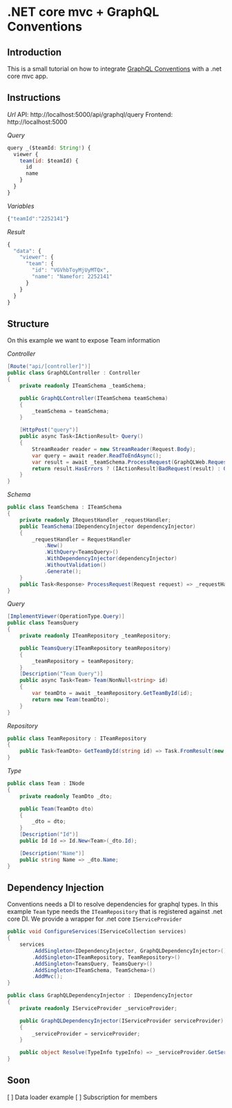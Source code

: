.NET core mvc + GraphQL Conventions
====================================

## Introduction

This is a small tutorial on how to integrate [GraphQL Conventions](https://github.com/graphql-dotnet/conventions) with a .net core mvc app.

## Instructions

_Url_
API: http://localhost:5000/api/graphql/query
Frontend: http://localhost:5000

_Query_
```javascript
query _($teamId: String!) {
  viewer {
    team(id: $teamId) {
      id
      name
    }
  }
}
```
_Variables_
```javascript
{"teamId":"2252141"}
```

_Result_
```javascript
{
  "data": {
    "viewer": {
      "team": {
        "id": "VGVhbToyMjUyMTQx",
        "name": "Namefor: 2252141"
      }
    }
  }
}
```

## Structure

On this example we want to expose Team information

_Controller_

```cs
[Route("api/[controller]")]
public class GraphQLController : Controller
{
    private readonly ITeamSchema _teamSchema;

    public GraphQLController(ITeamSchema teamSchema)
    {
        _teamSchema = teamSchema;
    }

    [HttpPost("query")]
    public async Task<IActionResult> Query()
    {
        StreamReader reader = new StreamReader(Request.Body);
        var query = await reader.ReadToEndAsync();
        var result = await _teamSchema.ProcessRequest(GraphQLWeb.Request.New(query));
        return result.HasErrors ? (IActionResult)BadRequest(result) : Ok(result.Body);
    }
}
```

_Schema_

```cs
public class TeamSchema : ITeamSchema
{
    private readonly IRequestHandler _requestHandler;
    public TeamSchema(IDependencyInjector dependencyInjector)
    {
        _requestHandler = RequestHandler
            .New()
            .WithQuery<TeamsQuery>()
            .WithDependencyInjector(dependencyInjector)
            .WithoutValidation()
            .Generate();
    }
    public Task<Response> ProcessRequest(Request request) => _requestHandler.ProcessRequest(request, new UserContext());
}
```

_Query_
```cs
[ImplementViewer(OperationType.Query)]
public class TeamsQuery
{
    private readonly ITeamRepository _teamRepository;

    public TeamsQuery(ITeamRepository teamRepository)
    {
        _teamRepository = teamRepository;
    }
    [Description("Team Query")]
    public async Task<Team> Team(NonNull<string> id)
    {
        var teamDto = await _teamRepository.GetTeamById(id);
        return new Team(teamDto);
    }
}
```

_Repository_
```cs
public class TeamRepository : ITeamRepository
{
    public Task<TeamDto> GetTeamById(string id) => Task.FromResult(new TeamDto { Id = id, Name = $"Namefor: {id}"});
}
```

_Type_

```cs
public class Team : INode
{
    private readonly TeamDto _dto;

    public Team(TeamDto dto)
    {
        _dto = dto;
    }
    [Description("Id")]
    public Id Id => Id.New<Team>(_dto.Id);

    [Description("Name")]
    public string Name => _dto.Name;
}
```

## Dependency Injection

Conventions needs a DI to resolve dependencies for graphql types. In this example `Team` type needs the `ITeamRepository` that is registered against .net core DI.
We provide a wrapper for .net core `IServiceProvider`
```cs
public void ConfigureServices(IServiceCollection services)
{
    services
        .AddSingleton<IDependencyInjector, GraphQLDependencyInjector>()
        .AddSingleton<ITeamRepository, TeamRepository>()
        .AddSingleton<TeamsQuery, TeamsQuery>()
        .AddSingleton<ITeamSchema, TeamSchema>()
        .AddMvc();
}

public class GraphQLDependencyInjector : IDependencyInjector
{
    private readonly IServiceProvider _serviceProvider;

    public GraphQLDependencyInjector(IServiceProvider serviceProvider)
    {
        _serviceProvider = serviceProvider;
    }

    public object Resolve(TypeInfo typeInfo) => _serviceProvider.GetService(typeInfo.AsType());
}
```

## Soon
[ ] Data loader example
[ ] Subscription for members
